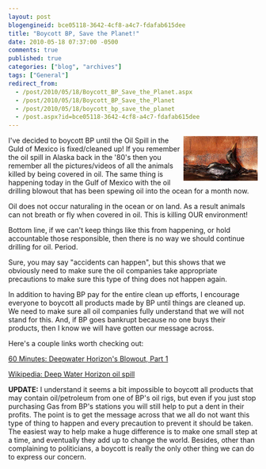 ```yaml
---
layout: post
blogengineid: bce05118-3642-4cf8-a4c7-fdafab615dee
title: "Boycott BP, Save the Planet!"
date: 2010-05-18 07:37:00 -0500
comments: true
published: true
categories: ["blog", "archives"]
tags: ["General"]
redirect_from: 
  - /post/2010/05/18/Boycott_BP_Save_the_Planet.aspx
  - /post/2010/05/18/Boycott_BP_Save_the_Planet
  - /post/2010/05/18/boycott_bp_save_the_planet
  - /post.aspx?id=bce05118-3642-4cf8-a4c7-fdafab615dee
---
```

<!-- more -->

<a href="http://www.guardian.co.uk/environment/2010/may/10/deepwater-horizon-oil-junk-shot"><img style="float: right; border: 0;" src="/files/2010/5/bird-at-deepwater-horizon-006.jpg" alt="" width="150" /></a>

I've decided to boycott BP until the Oil Spill in the Guld of Mexico is fixed/cleaned up! If you remember the oil spill in Alaska back in the '80's then you remember all the pictures/videos of all the animals killed by being covered in oil. The same thing is happening today in the Gulf of Mexico with the oil drilling blowout that has been spewing oil into the ocean for a month now.

Oil does not occur naturaling in the ocean or on land. As a result animals can not breath or fly when covered in oil. This is killing OUR environment!

Bottom line, if we can't keep things like this from happening, or hold accountable those responsible, then there is no way we should continue drilling for oil. Period.

Sure, you may say "accidents can happen", but this shows that we obviously need to make sure the oil companies take appropriate precautions to make sure this type of thing does not happen again.

In addition to having BP pay for the entire clean up efforts, I encourage everyone to boycott all products made by BP until things are cleaned up. We need to make sure all oil companies fully understand that we will not stand for this. And, if BP goes bankrupt because no one buys their products, then I know we will have gotten our message across.

Here's a couple links worth checking out:

<a href="http://www.cbsnews.com/video/watch/?id=6490348n&amp;tag=contentMain;contentAux">60 Minutes: Deepwater Horizon's Blowout, Part 1</a>

<a href="http://en.wikipedia.org/wiki/Deepwater_Horizon_oil_spill">Wikipedia: Deep Water Horizon oil spill</a>

**UPDATE:** I understand it seems a bit impossible to boycott all products that may contain oil/petroleum from one of BP's oil rigs, but even if you just stop purchasing Gas from BP's stations you will still help to put a dent in their profits. The point is to get the message across that we all do not want this type of thing to happen and every precaution to prevent it should be taken. The easiest way to help make a huge difference is to make one small step at a time, and eventually they add up to change the world. Besides, other than complaining to politicians, a boycott is really the only other thing we can do to express our concern.
